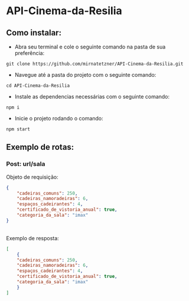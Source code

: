 # API-Cinema-da-Resilia

## Como instalar:

* Abra seu terminal e cole o seguinte comando na pasta de sua preferência:

```
git clone https://github.com/mirnatetzner/API-Cinema-da-Resilia.git
```

* Navegue até a pasta do projeto com o seguinte comando:

```
cd API-Cinema-da-Resilia
```

* Instale as dependencias necessárias com o seguinte comando:

```
npm i
```

* Inicie o projeto rodando o comando:

```
npm start
```

## Exemplo de rotas:
### Post: url/sala

Objeto de requisição:
<br>

```json
{
    "cadeiras_comuns": 250,
    "cadeiras_namoradeiras": 6,
    "espaços_cadeirantes": 4,
    "certificado_de_vistoria_anual": true,
    "categoria_da_sala": "imax"
}
```
<br>
Exemplo de resposta:
<br>

```json
[
	{
    "cadeiras_comuns": 250,
    "cadeiras_namoradeiras": 6,
    "espaços_cadeirantes": 4,
    "certificado_de_vistoria_anual": true,
    "categoria_da_sala": "imax"
	}
]
```
